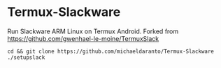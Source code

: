 # Termux-Slackware
Run Slackware ARM Linux on Termux Android.
Forked from https://github.com/gwenhael-le-moine/TermuxSlack


```
cd && git clone https://github.com/michaeldaranto/Termux-Slackware
./setupslack

```
